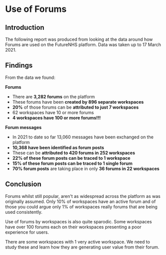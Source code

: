 # Use of Forums

## Introduction
The following report was produced from looking at the data around how Forums are used on the FutureNHS platform. Data was taken up to 17 March 2021.

## Findings
From the data we found:

**Forums**
- There are **3,282 forums** on the platform
- These forums have been **created by 896 separate workspaces**
- **20%** of those forums can be **attributed to just 7 workspaces**
- 62 workspaces have 10 or more forums
- **4 workspaces have 100 or more forums!!!**

**Forum messages**
- In 2021 to date so far 13,060 messages have been exchanged on the platform
- **10,368 have been identified as forum posts**
- These can be **attributed to 420 forums in 252 workspaces**
- **22% of these forum posts can be traced to 1 workspace**
- **15% of these forum posts can be traced to 1 single forum**
- **70% forum posts** are taking place in only **36 forums in 22 workspaces**

## Conclusion
Forums whilst still popular, aren't as widespread across the platform as was originally assumed. Only 10% of workspaces have an active forum and of those you could argue only 1% of workspaces really forums that are being used consistently.
 
Use of forums by workspaces is also quite sparodic. Some workspaces have over 100 forums each on their workspaces presenting a poor experience for users.
 
There are some workspaces with 1 very active workspace. We need to study these and learn how they are generating user value from their forum.
